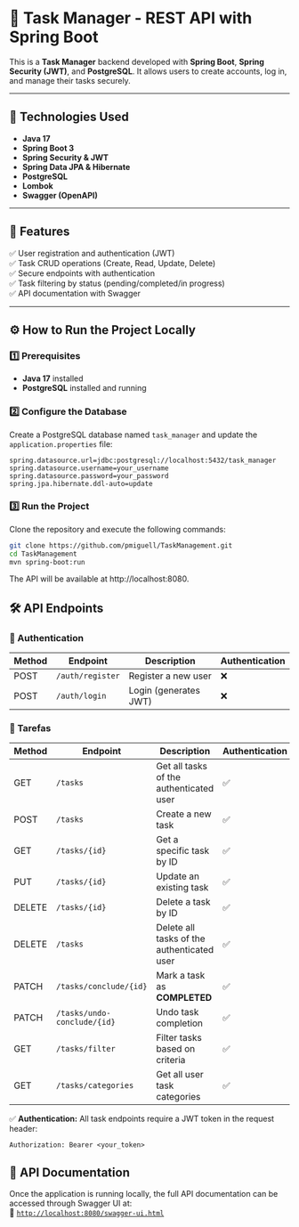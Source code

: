 # 📌 Task Manager - REST API with Spring Boot  

This is a **Task Manager** backend developed with **Spring Boot**, **Spring Security (JWT)**, and **PostgreSQL**. It allows users to create accounts, log in, and manage their tasks securely.  

---

## 🚀 Technologies Used  
- **Java 17**  
- **Spring Boot 3**  
- **Spring Security & JWT**  
- **Spring Data JPA & Hibernate**  
- **PostgreSQL**  
- **Lombok**  
- **Swagger (OpenAPI)**  

---

## 📌 Features  
✅ User registration and authentication (JWT)  
✅ Task CRUD operations (Create, Read, Update, Delete)  
✅ Secure endpoints with authentication  
✅ Task filtering by status (pending/completed/in progress)  
✅ API documentation with Swagger  

---

## ⚙️ How to Run the Project Locally  

### 1️⃣ Prerequisites  
- **Java 17** installed  
- **PostgreSQL** installed and running  

### 2️⃣ Configure the Database  
Create a PostgreSQL database named `task_manager` and update the `application.properties` file:  

```properties
spring.datasource.url=jdbc:postgresql://localhost:5432/task_manager
spring.datasource.username=your_username
spring.datasource.password=your_password
spring.jpa.hibernate.ddl-auto=update
```

### 3️⃣ Run the Project
Clone the repository and execute the following commands: 

```bash
git clone https://github.com/pmiguell/TaskManagement.git
cd TaskManagement
mvn spring-boot:run
```

The API will be available at http://localhost:8080.

## 🛠 API Endpoints

### 📌 Authentication 

| Method | Endpoint        | Description              | Authentication |
|--------|----------------|------------------------|--------------|
| POST   | `/auth/register` | Register a new user | ❌ |
| POST   | `/auth/login`    | Login (generates JWT)        | ❌ |

### 📌 Tarefas  

| Method | Endpoint                 | Description                                    | Authentication |
|--------|---------------------------|----------------------------------------------|--------------|
| GET    | `/tasks`                  | Get all tasks of the authenticated user | ✅ |
| POST   | `/tasks`                  | Create a new task                         | ✅ |
| GET    | `/tasks/{id}`             | Get a specific task by ID           | ✅ |
| PUT    | `/tasks/{id}`             | 	Update an existing task                | ✅ |
| DELETE | `/tasks/{id}`             | 	Delete a task by ID                     | ✅ |
| DELETE | `/tasks`                  | Delete all tasks of the authenticated user | ✅ |
| PATCH  | `/tasks/conclude/{id}`    | Mark a task as **COMPLETED**          | ✅ |
| PATCH  | `/tasks/undo-conclude/{id}` | Undo task completion             | ✅ |
| GET    | `/tasks/filter`           | Filter tasks based on criteria         | ✅ |
| GET    | `/tasks/categories`       | 	Get all user task categories | ✅ |

✅ **Authentication:** All task endpoints require a JWT token in the request header:  
```http
Authorization: Bearer <your_token>
```

## 📖 API Documentation

Once the application is running locally, the full API documentation can be accessed through Swagger UI at:  
🔗 [`http://localhost:8080/swagger-ui.html`](http://localhost:8080/swagger-ui.html)  
